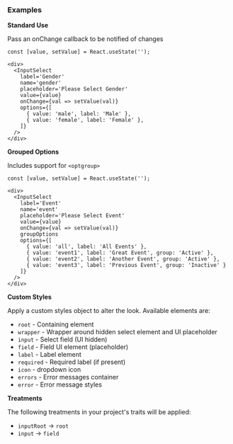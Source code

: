 ### Examples

**Standard Use**

Pass an onChange callback to be notified of changes

```
const [value, setValue] = React.useState('');

<div>
  <InputSelect
    label='Gender'
    name='gender'
    placeholder='Please Select Gender'
    value={value}
    onChange={val => setValue(val)}
    options={[
      { value: 'male', label: 'Male' },
      { value: 'female', label: 'Female' },
    ]}
  />
</div>
```

**Grouped Options**

Includes support for `<optgroup>`

```
const [value, setValue] = React.useState('');

<div>
  <InputSelect
    label='Event'
    name='event'
    placeholder='Please Select Event'
    value={value}
    onChange={val => setValue(val)}
    groupOptions
    options={[
      { value: 'all', label: 'All Events' },
      { value: 'event1', label: 'Great Event', group: 'Active' },
      { value: 'event2', label: 'Another Event', group: 'Active' },
      { value: 'event3', label: 'Previous Event', group: 'Inactive' }
    ]}
  />
</div>
```

**Custom Styles**

Apply a custom styles object to alter the look. Available elements are:

- `root` - Containing element
- `wrapper` - Wrapper around hidden select element and UI placeholder
- `input` - Select field (UI hidden)
- `field` - Field UI element (placeholder)
- `label` - Label element
- `required` - Required label (if present)
- `icon` - dropdown icon
- `errors` - Error messages container
- `error` - Error message styles

**Treatments**

The following treatments in your project's traits will be applied:

- `inputRoot` -> `root`
- `input` -> `field`
